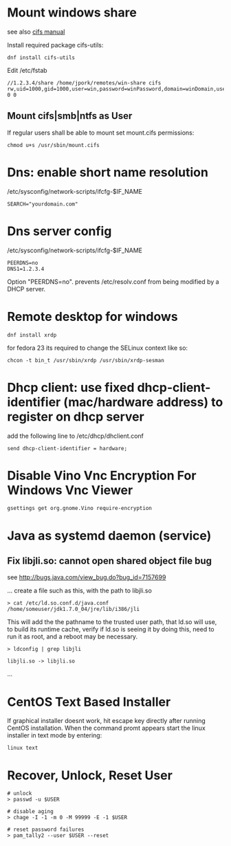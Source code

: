# Mount windows share

 see also [cifs manual](https://www.samba.org/samba/docs/man/manpages-3/mount.cifs.8.html)

Install required package cifs-utils:

    dnf install cifs-utils

Edit /etc/fstab

    //1.2.3.4/share /home/jpork/remotes/win-share cifs rw,uid=1000,gid=1000,user=win,password=winPassword,domain=winDomain,users 0 0

## Mount cifs|smb|ntfs as User

If regular users shall be able to mount set mount.cifs permissions:

    chmod u+s /usr/sbin/mount.cifs


# Dns: enable short name resolution

/etc/sysconfig/network-scripts/ifcfg-$IF_NAME

    SEARCH="yourdomain.com"

# Dns server config

/etc/sysconfig/network-scripts/ifcfg-$IF_NAME

    PEERDNS=no
    DNS1=1.2.3.4

Option "PEERDNS=no". prevents /etc/resolv.conf from being modified by a DHCP server.


# Remote desktop for windows

    dnf install xrdp

for fedora 23 its required to change the SELinux context like so:

    chcon -t bin_t /usr/sbin/xrdp /usr/sbin/xrdp-sesman    

# Dhcp client: use fixed dhcp-client-identifier (mac/hardware address) to register on dhcp server

add the following line to /etc/dhcp/dhclient.conf

    send dhcp-client-identifier = hardware;

# Disable Vino Vnc Encryption For Windows Vnc Viewer

    gsettings get org.gnome.Vino require-encryption

# Java as systemd daemon (service)

## Fix libjli.so: cannot open shared object file bug

see  http://bugs.java.com/view_bug.do?bug_id=7157699

...
create a file such as this, with the path to libjli.so

    > cat /etc/ld.so.conf.d/java.conf /home/someuser/jdk1.7.0_04/jre/lib/i386/jli

This will add the the pathname to the trusted user path, that ld.so will
use, to build its runtime cache, verify if ld.so is seeing it by doing this,
need to run it as root, and a reboot may be necessary.

    > ldconfig | grep libjli

    libjli.so -> libjli.so
...

# CentOS Text Based Installer

If graphical installer doesnt work, hit escape key directly after running CentOS installation. When the command promt appears start the linux installer in text mode by entering:

    linux text

# Recover, Unlock, Reset User

    # unlock
    > passwd -u $USER

    # disable aging
    > chage -I -1 -m 0 -M 99999 -E -1 $USER

    # reset password failures
    > pam_tally2 --user $USER --reset
